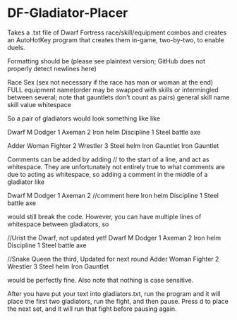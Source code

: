 # DF-Gladiator-Placer
Takes a .txt file of Dwarf Fortress race/skill/equipment combos and creates an AutoHotKey program that creates them in-game, two-by-two, to enable duels.

Formatting should be (please see plaintext version; GitHub does not properly detect newlines here)

Race Sex (sex not necessary if the race has man or woman at the end)
FULL equipment name(order may be swapped with skills or intermingled between several; note that gauntlets don't count as pairs)
general skill name skill value
whitespace

So a pair of gladiators would look something like like

Dwarf M
Dodger 1
Axeman 2
Iron helm
Discipline 1
Steel battle axe

Adder Woman
Fighter 2
Wrestler 3
Steel helm
Iron Gauntlet
Iron Gauntlet

Comments can be added by adding // to the start of a line, and act as whitespace. They are unfortunately not entirely true to what comments are due to acting as whitespace, so adding a comment in the middle of a gladiator like

Dwarf M
Dodger 1
Axeman 2
//comment here
Iron helm
Discipline 1
Steel battle axe

would still break the code. However, you can have multiple lines of whitespace between gladiators, so


//Urist the Dwarf, not updated yet!
Dwarf M
Dodger 1
Axeman 2
Iron helm
Discipline 1
Steel battle axe


//Snake Queen the third, Updated for next round
Adder Woman
Fighter 2
Wrestler 3
Steel helm
Iron Gauntlet

would be perfectly fine. Also note that nothing is case sensitive.

After you have put your text into gladiators.txt, run the program and it will place the first two gladiators, run the fight, and then pause. Press d to place the next set, and it will run that fight before pausing again.


